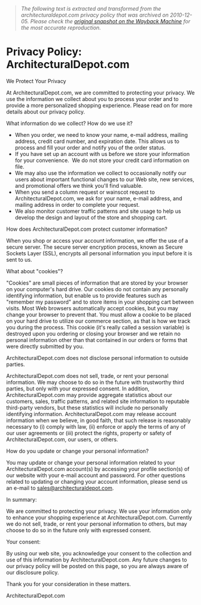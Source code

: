 > *The following text is extracted and transformed from the architecturaldepot.com privacy policy that was archived on 2010-12-05. Please check the [original snapshot on the Wayback Machine](https://web.archive.org/web/20101205182056id_/http%3A//www.architecturaldepot.com/c/help-privacy) for the most accurate reproduction.*

# Privacy Policy: ArchitecturalDepot.com

We Protect Your Privacy

At ArchitecturalDepot.com, we are committed to protecting your privacy. We use the information we collect about you to process your order and to provide a more personalized shopping experience. Please read on for more details about our privacy policy.

What information do we collect? How do we use it?

  * When you order, we need to know your name, e-mail address, mailing address, credit card number, and expiration date. This allows us to process and fill your order and notify you of the order status. 
  * If you have set up an account with us before we store your information for your convenience.  We do not store your credit card information on file. 
  * We may also use the information we collect to occasionally notify our users about important functional changes to our Web site, new services, and promotional offers we think you'll find valuable. 
  * When you send a column request or wainscot request to ArchitecturalDepot.com, we ask for your name, e-mail address, and mailing address in order to complete your request. 
  * We also monitor customer traffic patterns and site usage to help us develop the design and layout of the store and shopping cart.



How does ArchitecturalDepot.com protect customer information?

When you shop or access your account information, we offer the use of a secure server. The secure server encryption process, known as Secure Sockets Layer (SSL), encrypts all personal information you input before it is sent to us.

What about "cookies"?

"Cookies" are small pieces of information that are stored by your browser on your computer's hard drive. Our cookies do not contain any personally identifying information, but enable us to provide features such as "remember my password" and to store items in your shopping cart between visits. Most Web browsers automatically accept cookies, but you may change your browser to prevent that. You must allow a cookie to be placed on your hard drive to utilize our commerce section, as that is how we track you during the process. This cookie (it's really called a session variable) is destroyed upon you ordering or closing your browser and we retain no personal information other than that contained in our orders or forms that were directly submitted by you.

ArchitecturalDepot.com does not disclose personal information to outside parties.

ArchitecturalDepot.com does not sell, trade, or rent your personal information. We may choose to do so in the future with trustworthy third parties, but only with your expressed consent. In addition, ArchitecturalDepot.com may provide aggregate statistics about our customers, sales, traffic patterns, and related site information to reputable third-party vendors, but these statistics will include no personally identifying information. ArchitecturalDepot.com may release account information when we believe, in good faith, that such release is reasonably necessary to (i) comply with law, (ii) enforce or apply the terms of any of our user agreements or (iii) protect the rights, property or safety of ArchitecturalDepot.com, our users, or others.

How do you update or change your personal information?

You may update or change your personal information related to your ArchitecturalDepot.com account(s) by accessing your profile section(s) of our website with your e-mail account and password. For other questions related to updating or changing your account information, please send us an e-mail to [sales@architecturaldepot.com](mailto:sales@architecturaldepot.com).

In summary:

We are committed to protecting your privacy. We use your information only to enhance your shopping experience at ArchitecturalDepot.com. Currently we do not sell, trade, or rent your personal information to others, but may choose to do so in the future only with expressed consent.

Your consent:

By using our web site, you acknowledge your consent to the collection and use of this information by ArchitecturalDepot.com. Any future changes to our privacy policy will be posted on this page, so you are always aware of our disclosure policy.

Thank you for your consideration in these matters.

ArchitecturalDepot.com
